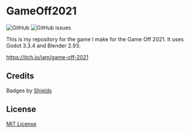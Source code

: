 # GameOff2021

![GitHub](https://img.shields.io/github/license/guemax/GameOff2021)
![GitHub issues](https://img.shields.io/github/issues/guemax/GameOff2021)

<!--- ![GitHub top language](https://img.shields.io/github/languages/top/guemax/GameOff2021)
--->

This is my repository for the game I make for the Game Off 2021. It uses Godot 3.3.4 and Blender 2.93.

https://itch.io/jam/game-off-2021

## Credits

Badges by [Shields](https://shields.io)

## License

[MIT License](./LICENSE)
